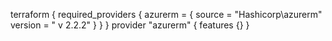 terraform {
    required_providers {
        azurerm = {
            source = "Hashicorp\azurerm"
            version = " v 2.2.2"
        }
    }
}
provider "azurerm" {
    features {}
}